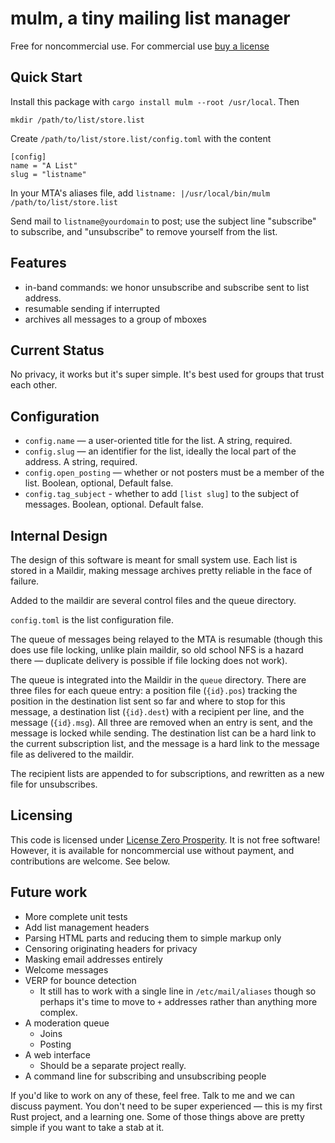 # mulm, a tiny mailing list manager

Free for noncommercial use. For commercial use [buy a
license](https://licensezero.com/offers/556b44a4-315f-434b-972f-0dfb485f32ec)

## Quick Start

Install this package with `cargo install mulm --root /usr/local`. Then

`mkdir /path/to/list/store.list`

Create `/path/to/list/store.list/config.toml` with the content

```
[config]
name = "A List"
slug = "listname"
```

In your MTA's aliases file, add `listname: |/usr/local/bin/mulm /path/to/list/store.list`

Send mail to `listname@yourdomain` to post; use the subject line "subscribe" to
subscribe, and "unsubscribe" to remove yourself from the list.

## Features

- in-band commands: we honor unsubscribe and subscribe sent to list address.
- resumable sending if interrupted
- archives all messages to a group of mboxes

## Current Status

No privacy, it works but it's super simple. It's best used for groups that
trust each other.

## Configuration

- `config.name` — a user-oriented title for the list. A string, required.
- `config.slug` — an identifier for the list, ideally the local part of the
  address. A string, required.
- `config.open_posting` — whether or not posters must be a member of the list.
  Boolean, optional, Default false.
- `config.tag_subject` - whether to add `[list slug]` to the subject of
  messages. Boolean, optional. Default false.

## Internal Design

The design of this software is meant for small system use. Each list is stored
in a Maildir, making message archives pretty reliable in the face of failure.

Added to the maildir are several control files and the queue directory.

`config.toml` is the list configuration file.

The queue of messages being relayed to the MTA is resumable (though this does
use file locking, unlike plain maildir, so old school NFS is a hazard there —
duplicate delivery is possible if file locking does not work).

The queue is integrated into the Maildir in the `queue` directory. There are
three files for each queue entry: a position file (`{id}.pos`) tracking the
position in the destination list sent so far and where to stop for this
message, a destination list (`{id}.dest`) with a recipient per line, and the
message (`{id}.msg`). All three are removed when an entry is sent, and the
message is locked while sending. The destination list can be a hard link to the
current subscription list, and the message is a hard link to the message file
as delivered to the maildir.

The recipient lists are appended to for subscriptions, and rewritten as a new
file for unsubscribes.

## Licensing

This code is licensed under [License Zero
Prosperity](https://prosperitylicense.com/). It is not free software! However,
it is available for noncommercial use without payment, and contributions are
welcome. See below.

## Future work

- More complete unit tests
- Add list management headers
- Parsing HTML parts and reducing them to simple markup only
- Censoring originating headers for privacy
- Masking email addresses entirely
- Welcome messages
- VERP for bounce detection
  - It still has to work with a single line in `/etc/mail/aliases` though so
    perhaps it's time to move to `+` addresses rather than anything more complex.
- A moderation queue
  - Joins
  - Posting
- A web interface
  - Should be a separate project really.
- A command line for subscribing and unsubscribing people

If you'd like to work on any of these, feel free. Talk to me and we can discuss
payment. You don't need to be super experienced — this is my first Rust
project, and a learning one. Some of those things above are pretty simple if
you want to take a stab at it.
